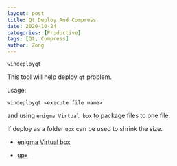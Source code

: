 ```yaml
---
layout: post
title: Qt Deploy And Compress
date: 2020-10-24
categories: [Productive]
tags: [Qt, Compress]
author: Zong
---
```


`windeployqt` 

This tool will help deploy `qt` problem. 


usage:

```
windeployqt <execute file name>
```

and using `enigma Virtual box` to package files to one file.

If deploy as a folder `upx` can be used to shrink the size.

* [enigma Virtual box](https://enigmaprotector.com/en/aboutvb.html)

* [upx](https://upx.github.io/)


